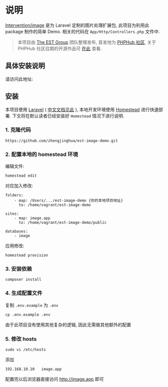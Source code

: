 # 说明

[Intervention/image](https://github.com/Intervention/image) 是为 Laravel 定制的图片处理扩展包, 此项目为利用此 package 制作的简单 Demo.
相关的代码在 `App/Http/Controllers.php` 文件中.

> 本项目由 [The EST Group](http://est-group.org/) 团队整理发布, 首发地为 [PHPHub 社区](https://phphub.org/), 关于 PHPHub 社区往期的开源作品可 [在此](https://phphub.org/topics/1531) 查看.

## 具体安装说明

请访问此地址: 

## 安装

本项目使用 [Laravel](https://laravel.com/docs/5.2) ( [中文文档见此](http://laravel-china.org/docs/5.0) ), 本地开发环境使用 [Homestead](http://laravel-china.org/docs/5.0/homestead) 进行快速部署. 
下文将在默认读者已经安装好 `Homestead` 情况下进行说明.

### 1. 克隆代码

    https://github.com/zhengjinghua/est-image-demo.git

### 2. 配置本地的 homestead 环境

编辑文件:

    homestead edit

对应加入修改:

    folders:
        - map: /Users/.../est-image-demo {你的本地项目地址}
          to: /home/vagrant/est-image-demo

    sites:
        - map: image.app
          to: /home/vagrant/est-image-demo/public

    databases:
        - image

应用修改:

    homestead provision

### 3. 安装依赖

    composer install
   
### 4. 生成配置文件

复制 `.env.example` 为 `.env`

```
cp .env.example .env
```

由于此项目没有使用其他复杂的逻辑, 因此无需做其他额外的配置

### 5. 修改 hosts

	sudo vi /etc/hosts

添加

	192.168.10.10  	image.app
	
配置完以后浏览器直接访问 http://image.app 即可




